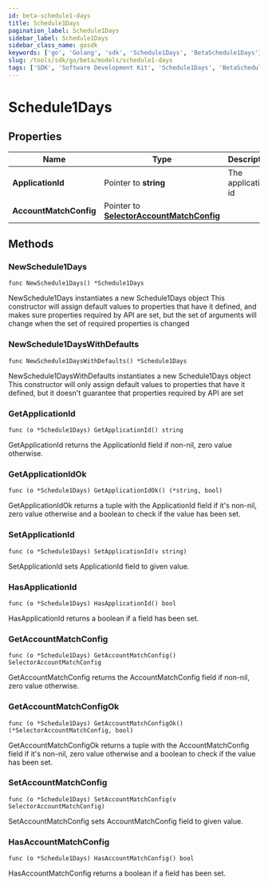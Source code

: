 ```yaml
---
id: beta-schedule1-days
title: Schedule1Days
pagination_label: Schedule1Days
sidebar_label: Schedule1Days
sidebar_class_name: gosdk
keywords: ['go', 'Golang', 'sdk', 'Schedule1Days', 'BetaSchedule1Days']
slug: /tools/sdk/go/beta/models/schedule1-days
tags: ['SDK', 'Software Development Kit', 'Schedule1Days', 'BetaSchedule1Days']
---
```


# Schedule1Days

## Properties

| Name | Type | Description | Notes |
| --- | --- | --- | --- |
| **ApplicationId** | Pointer to **string** | The application id | [optional] |
| **AccountMatchConfig** | Pointer to [**SelectorAccountMatchConfig**](selector-account-match-config) |  | [optional] |

## Methods

### NewSchedule1Days

`func NewSchedule1Days() *Schedule1Days`

NewSchedule1Days instantiates a new Schedule1Days object This constructor will assign default values to properties that have it defined, and makes sure properties required by API are set, but the set of arguments will change when the set of required properties is changed

### NewSchedule1DaysWithDefaults

`func NewSchedule1DaysWithDefaults() *Schedule1Days`

NewSchedule1DaysWithDefaults instantiates a new Schedule1Days object This constructor will only assign default values to properties that have it defined, but it doesn't guarantee that properties required by API are set

### GetApplicationId

`func (o *Schedule1Days) GetApplicationId() string`

GetApplicationId returns the ApplicationId field if non-nil, zero value otherwise.

### GetApplicationIdOk

`func (o *Schedule1Days) GetApplicationIdOk() (*string, bool)`

GetApplicationIdOk returns a tuple with the ApplicationId field if it's non-nil, zero value otherwise and a boolean to check if the value has been set.

### SetApplicationId

`func (o *Schedule1Days) SetApplicationId(v string)`

SetApplicationId sets ApplicationId field to given value.

### HasApplicationId

`func (o *Schedule1Days) HasApplicationId() bool`

HasApplicationId returns a boolean if a field has been set.

### GetAccountMatchConfig

`func (o *Schedule1Days) GetAccountMatchConfig() SelectorAccountMatchConfig`

GetAccountMatchConfig returns the AccountMatchConfig field if non-nil, zero value otherwise.

### GetAccountMatchConfigOk

`func (o *Schedule1Days) GetAccountMatchConfigOk() (*SelectorAccountMatchConfig, bool)`

GetAccountMatchConfigOk returns a tuple with the AccountMatchConfig field if it's non-nil, zero value otherwise and a boolean to check if the value has been set.

### SetAccountMatchConfig

`func (o *Schedule1Days) SetAccountMatchConfig(v SelectorAccountMatchConfig)`

SetAccountMatchConfig sets AccountMatchConfig field to given value.

### HasAccountMatchConfig

`func (o *Schedule1Days) HasAccountMatchConfig() bool`

HasAccountMatchConfig returns a boolean if a field has been set.
